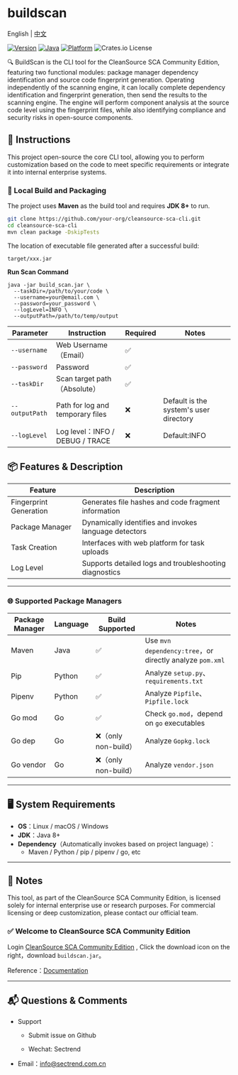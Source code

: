 # buildscan

English | [中文](./README.md)

[![Version](https://img.shields.io/badge/version-4.1.0-blue.svg)](https://cleansource.cn) [![Java](https://img.shields.io/badge/java-8+-orange.svg)]() [![Platform](https://img.shields.io/badge/platform-linux%20%7C%20macOS%20%7C%20windows-lightgrey)]() ![Crates.io License](https://img.shields.io/badge/License-GPL%20v3-%23FF4136.svg)

🔍 BuildScan is the CLI tool for the CleanSource SCA Community Edition, featuring two functional modules: package manager dependency identification and source code fingerprint generation. Operating independently of the scanning engine, it can locally complete dependency identification and fingerprint generation, then send the results to the scanning engine. The engine will perform component analysis at the source code level using the fingerprint files, while also identifying compliance and security risks in open-source components.

## 🚀 Instructions

This project open-source the core CLI tool, allowing you to perform customization based on the code to meet specific requirements or integrate it into internal enterprise systems.

### 🧰 Local Build and Packaging

The project uses **Maven** as the build tool and requires **JDK 8+** to run.

```bash
git clone https://github.com/your-org/cleansource-sca-cli.git
cd cleansource-sca-cli
mvn clean package -DskipTests
```

The location of executable file generated after a successful build:

```
target/xxx.jar
```

**Run Scan Command**

```
java -jar build_scan.jar \
  --taskDir=/path/to/your/code \
  --username=your@email.com \
  --password=your_password \
  --logLevel=INFO \
  --outputPath=/path/to/temp/output
```

| Parameter | Instruction | Required | Notes |
|------|------|----------|------|
| `--username` | Web Username（Email） | ✅ | |
| `--password` | Password | ✅ | |
| `--taskDir` | Scan target path（Absolute） | ✅ | |
| `--outputPath` | Path for log and temporary files | ❌ | Default is the system's user directory |
| `--logLevel` | Log level：INFO / DEBUG / TRACE | ❌ | Default:INFO |

## 📦 Features & Description

| Feature | Description |
|------|----------|
| Fingerprint Generation | Generates file hashes and code fragment information |
| Package Manager | Dynamically identifies and invokes language detectors |
| Task Creation | Interfaces with web platform for task uploads |
| Log Level | Supports detailed logs and troubleshooting diagnostics |

---

### 🌐 Supported Package Managers

| Package Manager | Language | Build Supported | Notes |
|----------|------|----------|----------|
| Maven | Java | ✅ | Use `mvn dependency:tree`，or directly analyze `pom.xml` |
| Pip | Python | ✅ | Analyze `setup.py`、`requirements.txt` |
| Pipenv | Python | ✅ | Analyze `Pipfile`、`Pipfile.lock` |
| Go mod | Go | ✅ | Check `go.mod`，depend on `go` executables |
| Go dep | Go | ❌（only non-build） | Analyze `Gopkg.lock` |
| Go vendor | Go | ❌（only non-build） | Analyze `vendor.json` |

---

## 🖥️ System Requirements

- **OS**：Linux / macOS / Windows
- **JDK**：Java 8+
- **Dependency**（Automatically invokes based on project language）：
  - Maven / Python / pip / pipenv / go, etc

---

## 📄 Notes

This tool, as part of the CleanSource SCA Community Edition, is licensed solely for internal enterprise use or research purposes. For commercial licensing or deep customization, please contact our official team.

### ✅ Welcome to CleanSource SCA Community Edition

Login [CleanSource SCA Community Edition](https://cleansource-ce.sectrend.com.cn:9988/) , Click the download icon on the right，download `buildscan.jar`。

Reference：[Documentation](https://cleansource-ce.sectrend.com.cn:9988/document/zh/cli-guide/introduction.html)

---

## 📬 Questions & Comments

- Support

  - Submit issue on Github

  - Wechat: Sectrend

- Email：<info@sectrend.com.cn>
